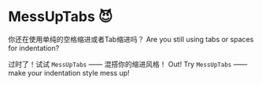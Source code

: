 # MessUpTabs 😈

你还在使用单纯的空格缩进或者Tab缩进吗？
Are you still using tabs or spaces for indentation?

过时了！试试 `MessUpTabs` —— 混搭你的缩进风格！
Out! Try `MessUpTabs` —— make your indentation style mess up!
